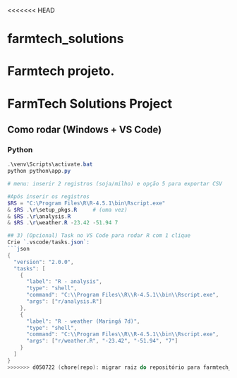 <<<<<<< HEAD
# farmtech_solutions
Farmtech projeto.
=======
# FarmTech Solutions Project
## Como rodar (Windows + VS Code)

### Python
```powershell
.\venv\Scripts\activate.bat
python python\app.py

# menu: inserir 2 registros (soja/milho) e opção 5 para exportar CSV

#Após inserir os registros
$RS = "C:\Program Files\R\R-4.5.1\bin\Rscript.exe"
& $RS .\r\setup_pkgs.R     # (uma vez)
& $RS .\r\analysis.R
& $RS .\r\weather.R -23.42 -51.94 7

## 3) (Opcional) Task no VS Code para rodar R com 1 clique
Crie `.vscode/tasks.json`:
```json
{
  "version": "2.0.0",
  "tasks": [
    {
      "label": "R - analysis",
      "type": "shell",
      "command": "C:\\Program Files\\R\\R-4.5.1\\bin\\Rscript.exe",
      "args": ["r/analysis.R"]
    },
    {
      "label": "R - weather (Maringá 7d)",
      "type": "shell",
      "command": "C:\\Program Files\\R\\R-4.5.1\\bin\\Rscript.exe",
      "args": ["r/weather.R", "-23.42", "-51.94", "7"]
    }
  ]
}
>>>>>>> d050722 (chore(repo): migrar raiz do repositório para farmtech_solutions/)
